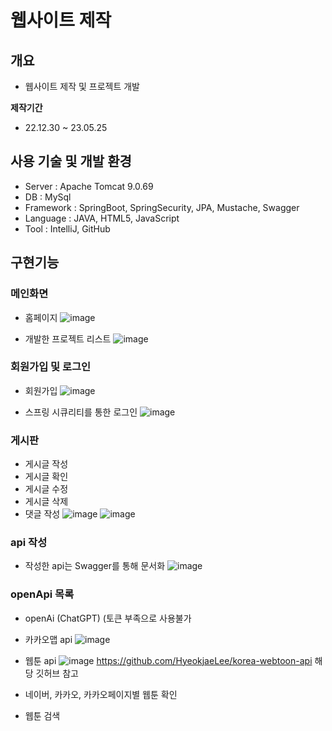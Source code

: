 # 웹사이트 제작

## 개요
- 웹사이트 제작 및 프로젝트 개발

 __제작기간__
- 22.12.30 ~ 23.05.25

## 사용 기술 및 개발 환경
- Server : Apache Tomcat 9.0.69
- DB : MySql
- Framework : SpringBoot, SpringSecurity, JPA, Mustache, Swagger
- Language : JAVA, HTML5, JavaScript
- Tool : IntelliJ, GitHub


## 구현기능

### 메인화면
- 홈페이지
![image](https://github.com/xxjo99/webstudy/assets/96373083/044728cc-6527-4f70-8a26-d56ff9693593)

- 개발한 프로젝트 리스트
![image](https://github.com/xxjo99/webstudy/assets/96373083/16216816-c26e-42f9-b0e6-43af0f36f38f)


### 회원가입 및 로그인
- 회원가입
![image](https://github.com/xxjo99/webstudy/assets/96373083/5014162c-2d39-41f5-b939-f9e553452caa)

- 스프링 시큐리티를 통한 로그인
![image](https://github.com/xxjo99/webstudy/assets/96373083/96151f56-fdb9-45d1-bf1f-245ce0c5bf88)


### 게시판
- 게시글 작성
- 게시글 확인
- 게시글 수정
- 게시글 삭제
- 댓글 작성
![image](https://github.com/xxjo99/webstudy/assets/96373083/450722c8-a58c-48c0-99fe-d4b09d5ca0c0)
![image](https://github.com/xxjo99/webstudy/assets/96373083/8adb6bfc-dbac-4714-882e-748b3f21ec54)


### api 작성
- 작성한 api는 Swagger를 통해 문서화
![image](https://github.com/xxjo99/webstudy/assets/96373083/ccac45a3-90e6-46c3-955c-babc4e0b1188)

### openApi 목록
- openAi (ChatGPT) (토큰 부족으로 사용불가

- 카카오맵 api
![image](https://github.com/xxjo99/webstudy/assets/96373083/5e1f215c-6095-4db7-bd60-1062c615625a)

- 웹툰 api
![image](https://github.com/xxjo99/webstudy/assets/96373083/f7f0d17e-6597-4a25-8f99-a68fddf83f64)
https://github.com/HyeokjaeLee/korea-webtoon-api 해당 깃허브 참고
- 네이버, 카카오, 카카오페이지별 웹툰 확인
- 웹툰 검색